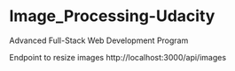 # Image_Processing-Udacity

Advanced Full-Stack Web Development Program 

Endpoint to resize images
http://localhost:3000/api/images

